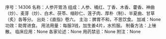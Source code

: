 序号：14306
名称：人参开胃汤
组成：人参、橘红、丁香、木香、藿香、神曲（炒）、麦芽（炒）、白术、茯苓、缩砂仁、莲子肉、厚朴（制）、半夏曲、甘草（炙）各等分。
出处：《直指》卷六。
主治：脾胃不和，不思饮食。
加减：None
功效：助胃进食。
用法用量：每服3钱，加生姜4片，水煎服。
制备方法：上锉散。
临床应用：None
各家论述：None
用药禁忌：None
附注：None
